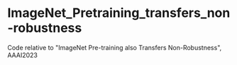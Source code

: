 # ImageNet_Pretraining_transfers_non-robustness
Code relative to "ImageNet Pre-training also Transfers Non-Robustness", AAAI2023
